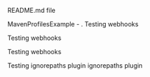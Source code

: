 README.md file

MavenProfilesExample -
.
Testing webhooks

Testing webhooks

Testing webhooks

Testing ignorepaths plugin
ignorepaths plugin
